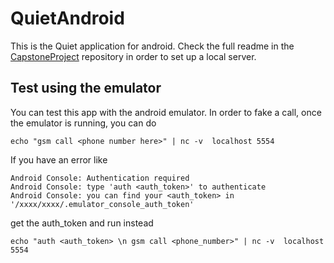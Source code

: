 # QuietAndroid
This is the Quiet application for android. Check the full readme in the [CapstoneProject](https://github.com/thomasthiebaud/CapstoneProject) repository in order to set up a local server.

## Test using the emulator

You can test this app with the android emulator. In order to fake a call, once the emulator is running, you can do

    echo "gsm call <phone number here>" | nc -v  localhost 5554

If you have an error like

    Android Console: Authentication required
    Android Console: type 'auth <auth_token>' to authenticate
    Android Console: you can find your <auth_token> in
    '/xxxx/xxxx/.emulator_console_auth_token'

get the auth_token and run instead

    echo "auth <auth_token> \n gsm call <phone_number>" | nc -v  localhost 5554
